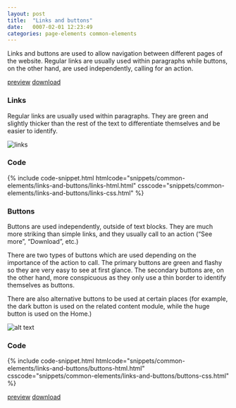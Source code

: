 ```yaml
---
layout: post
title:  "Links and buttons"
date:   0007-02-01 12:23:49
categories: page-elements common-elements
---
```


Links and buttons are used to allow navigation between different pages of the website. Regular links are
usually used within paragraphs while buttons, on the other hand, are used independently, calling for an action.

<a class="btn btn--preview" target="_blank" href="{{site.url}}gfw-style-guides/downloads/common-elements/links-and-buttons/index.html">preview</a>
<a class="btn btn--download" download="links-buttons.zip" href="{{site.url}}gfw-style-guides/downloads/common-elements/links-and-buttons/links-buttons.zip">download</a>

### Links

Regular links are usually used within paragraphs. They are green and slightly thicker than the rest of the text to
differentiate themselves and be easier to identify.

<div class="gallery">
  <img src="/gfw-style-guides/images/posts/common-elements/links_and_buttons/02-01-links.png" alt="links">
</div>

### Code

<div id="code-snippet-box1" class="code-snippet-box">
  {% include code-snippet.html htmlcode="snippets/common-elements/links-and-buttons/links-html.html" csscode="snippets/common-elements/links-and-buttons/links-css.html" %}
</div>

### Buttons

Buttons are used independently, outside of text blocks. They are much more striking than simple links, and they usually
call to an action (“See more”, “Download”, etc.)

There are two types of buttons which are used depending on the importance of the action to call. The primary buttons are green
and flashy so they are very easy to see at first glance. The secondary buttons are, on the other hand, more conspicuous as they
only use a thin border to identify themselves as buttons.

There are also alternative buttons to be used at certain places (for example, the dark button is used on the related content module,
while the huge button is used on the Home.)

![alt text][buttons]

### Code

<div id="code-snippet-box2" class="code-snippet-box">
  {% include code-snippet.html htmlcode="snippets/common-elements/links-and-buttons/buttons-html.html" csscode="snippets/common-elements/links-and-buttons/buttons-css.html" %}
</div>

<a class="btn btn--preview" target="_blank" href="{{site.url}}gfw-style-guides/downloads/common-elements/links-and-buttons/index.html">preview</a>
<a class="btn btn--download" download="links-buttons.zip" href="{{site.url}}gfw-style-guides/downloads/common-elements/links-and-buttons/links-buttons.zip">download</a>

[buttons]: /gfw-style-guides/images/posts/common-elements/links_and_buttons/02-02-buttons.png "buttons"
